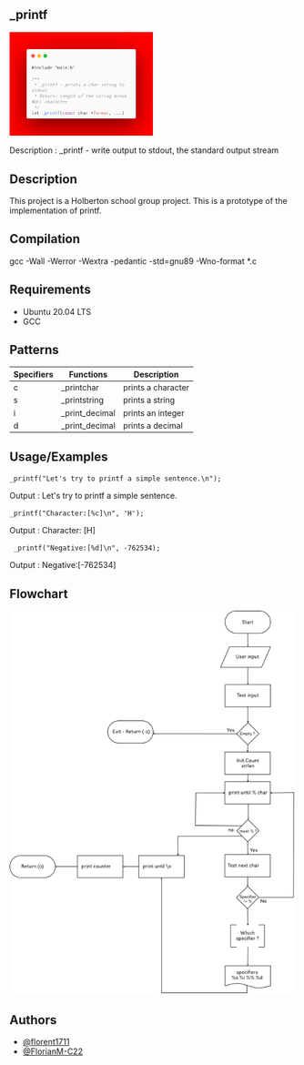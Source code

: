 ## _printf
<img src="https://github.com/FlorianM-C22/holbertonschool-printf/blob/main/1.png" width="50%" height="50%">

Description : _printf - write output to stdout, the standard output stream

## Description

This project is a Holberton school group project.
This is a prototype of the implementation of printf.

## Compilation

gcc -Wall -Werror -Wextra -pedantic -std=gnu89 -Wno-format *.c

## Requirements

- Ubuntu 20.04 LTS
- GCC
## Patterns

| Specifiers  | Functions   |Description |
| ----------- | ----------- |----------- |
| c      | _printchar       |prints a character |
| s  | _printstring       |prints a string |
| i  | _print_decimal        |prints an integer |
| d  | _print_decimal        |prints a decimal |

## Usage/Examples

```code
_printf("Let's try to printf a simple sentence.\n");
```
Output : Let's try to printf a simple sentence.

```code
_printf("Character:[%c]\n", 'H');
```
Output : Character: [H]

```code
 _printf("Negative:[%d]\n", -762534);
```
Output : Negative:[-762534]

## Flowchart

<img src="https://github.com/FlorianM-C22/holbertonschool-printf/blob/main/HBTN_Flowchart/Printf-Flowchart.png">

## Authors

- [@florent1711](https://github.com/florent1711)
- [@FlorianM-C22](https://github.com/FlorianM-C22/)
